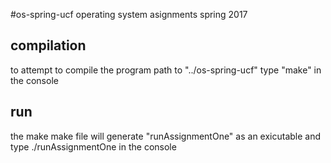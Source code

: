 #os-spring-ucf
operating system asignments spring 2017 

compilation
------------------------------------------------------------------------
to attempt to compile the program path to 
	"../os-spring-ucf"
type 
	"make"
in the console


run
------------------------------------------------------------------------
the make make file will generate "runAssignmentOne" as an exicutable 
and type 
	./runAssignmentOne
in the console


